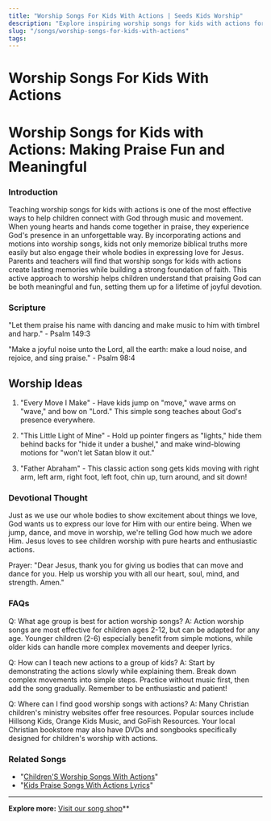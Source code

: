 ```yaml
---
title: "Worship Songs For Kids With Actions | Seeds Kids Worship"
description: "Explore inspiring worship songs for kids with actions for children's worship and faith development. Biblical music resources for families and ministry."
slug: "/songs/worship-songs-for-kids-with-actions"
tags:
---
```


# Worship Songs For Kids With Actions

# Worship Songs for Kids with Actions: Making Praise Fun and Meaningful

### Introduction
Teaching worship songs for kids with actions is one of the most effective ways to help children connect with God through music and movement. When young hearts and hands come together in praise, they experience God's presence in an unforgettable way. By incorporating actions and motions into worship songs, kids not only memorize biblical truths more easily but also engage their whole bodies in expressing love for Jesus. Parents and teachers will find that worship songs for kids with actions create lasting memories while building a strong foundation of faith. This active approach to worship helps children understand that praising God can be both meaningful and fun, setting them up for a lifetime of joyful devotion.

### Scripture
"Let them praise his name with dancing and make music to him with timbrel and harp." - Psalm 149:3

"Make a joyful noise unto the Lord, all the earth: make a loud noise, and rejoice, and sing praise." - Psalm 98:4

## Worship Ideas
1. "Every Move I Make" - Have kids jump on "move," wave arms on "wave," and bow on "Lord." This simple song teaches about God's presence everywhere.

2. "This Little Light of Mine" - Hold up pointer fingers as "lights," hide them behind backs for "hide it under a bushel," and make wind-blowing motions for "won't let Satan blow it out."

3. "Father Abraham" - This classic action song gets kids moving with right arm, left arm, right foot, left foot, chin up, turn around, and sit down!

### Devotional Thought
Just as we use our whole bodies to show excitement about things we love, God wants us to express our love for Him with our entire being. When we jump, dance, and move in worship, we're telling God how much we adore Him. Jesus loves to see children worship with pure hearts and enthusiastic actions.

Prayer: "Dear Jesus, thank you for giving us bodies that can move and dance for you. Help us worship you with all our heart, soul, mind, and strength. Amen."

### FAQs

Q: What age group is best for action worship songs?
A: Action worship songs are most effective for children ages 2-12, but can be adapted for any age. Younger children (2-6) especially benefit from simple motions, while older kids can handle more complex movements and deeper lyrics.

Q: How can I teach new actions to a group of kids?
A: Start by demonstrating the actions slowly while explaining them. Break down complex movements into simple steps. Practice without music first, then add the song gradually. Remember to be enthusiastic and patient!

Q: Where can I find good worship songs with actions?
A: Many Christian children's ministry websites offer free resources. Popular sources include Hillsong Kids, Orange Kids Music, and GoFish Resources. Your local Christian bookstore may also have DVDs and songbooks specifically designed for children's worship with actions.

### Related Songs

- "[Children'S Worship Songs With Actions](/songs/children-s-worship-songs-with-actions/)"
- "[Kids Praise Songs With Actions Lyrics](/songs/kids-praise-songs-with-actions-lyrics/)"

---

**Explore more:** [Visit our song shop](https://seedskidsworship.com/shop)**

<!-- Schema Markup -->
<script type="application/ld+json">
{
  "@context": "https://schema.org",
  "@type": "MusicRecording",
  "name": "Worship Songs For Kids With Actions",
  "byArtist": {
    "@type": "MusicGroup",
    "name": "Seeds Kids Worship"
  },
  "isFamilyFriendly": true,
  "url": "https://seedskidsworship.com/songs/worship-songs-for-kids-with-actions/"
}
</script>